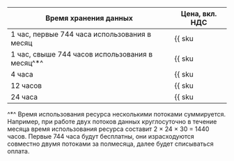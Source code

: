 | Время хранения данных | Цена, вкл. НДС |
| --- | --- |
| 1 час, первые 744 часа использования в месяц | {{ sku|RUB|yds.reserved_resources.128k.1h|string }} |
| 1 час, свыше 744 часов использования в месяц^*^ | {{ sku|RUB|yds.reserved_resources.128k.1h|pricingRate.744|string }} |
| 4 часа | {{ sku|RUB|yds.reserved_resources.128k.4h|string }} |
| 12 часов | {{ sku|RUB|yds.reserved_resources.128k.12h|string }} |
| 24 часа | {{ sku|RUB|yds.reserved_resources.128k.24h|string }} |

^*^ Время использования ресурса несколькими потоками суммируется. Например, при работе двух потоков данных круглосуточно в течение месяца время использования ресурса составит 2 × 24 × 30 = 1440 часов. Первые 744 часа будут бесплатны, они израсходуются совместно двумя потоками за полмесяца, далее будет списываться оплата.
